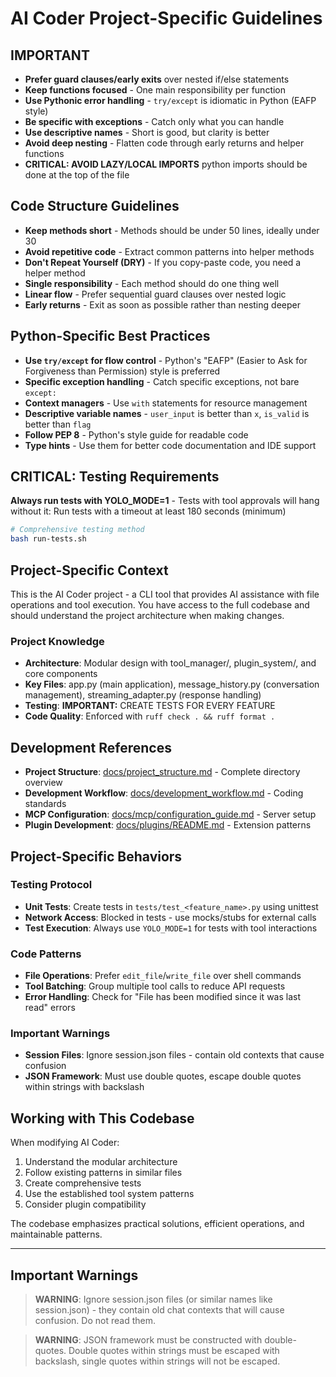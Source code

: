 # AI Coder Project-Specific Guidelines

## IMPORTANT

- **Prefer guard clauses/early exits** over nested if/else statements
- **Keep functions focused** - One main responsibility per function
- **Use Pythonic error handling** - `try/except` is idiomatic in Python (EAFP style)
- **Be specific with exceptions** - Catch only what you can handle
- **Use descriptive names** - Short is good, but clarity is better
- **Avoid deep nesting** - Flatten code through early returns and helper functions
- **CRITICAL: AVOID LAZY/LOCAL IMPORTS** python imports should be done at the top of the file

## Code Structure Guidelines

- **Keep methods short** - Methods should be under 50 lines, ideally under 30
- **Avoid repetitive code** - Extract common patterns into helper methods
- **Don't Repeat Yourself (DRY)** - If you copy-paste code, you need a helper method
- **Single responsibility** - Each method should do one thing well
- **Linear flow** - Prefer sequential guard clauses over nested logic
- **Early returns** - Exit as soon as possible rather than nesting deeper

## Python-Specific Best Practices

- **Use `try/except` for flow control** - Python's "EAFP" (Easier to Ask for Forgiveness than Permission) style is preferred
- **Specific exception handling** - Catch specific exceptions, not bare `except:`
- **Context managers** - Use `with` statements for resource management
- **Descriptive variable names** - `user_input` is better than `x`, `is_valid` is better than `flag`
- **Follow PEP 8** - Python's style guide for readable code
- **Type hints** - Use them for better code documentation and IDE support

## **CRITICAL**: Testing Requirements

**Always run tests with YOLO_MODE=1** - Tests with tool approvals will hang without it:
Run tests with a timeout at least 180 seconds (minimum)

```bash
# Comprehensive testing method
bash run-tests.sh
```

## Project-Specific Context

This is the AI Coder project - a CLI tool that provides AI assistance with file operations and tool execution. You have access to the full codebase and should understand the project architecture when making changes.

### Project Knowledge
- **Architecture**: Modular design with tool_manager/, plugin_system/, and core components
- **Key Files**: app.py (main application), message_history.py (conversation management), streaming_adapter.py (response handling)
- **Testing**: **IMPORTANT:** CREATE TESTS FOR EVERY FEATURE
- **Code Quality**: Enforced with `ruff check . && ruff format .`

## Development References

- **Project Structure**: [docs/project_structure.md](docs/project_structure.md) - Complete directory overview
- **Development Workflow**: [docs/development_workflow.md](docs/development_workflow.md) - Coding standards
- **MCP Configuration**: [docs/mcp/configuration_guide.md](docs/mcp/configuration_guide.md) - Server setup
- **Plugin Development**: [docs/plugins/README.md](docs/plugins/README.md) - Extension patterns

## Project-Specific Behaviors

### Testing Protocol
- **Unit Tests**: Create tests in `tests/test_<feature_name>.py` using unittest
- **Network Access**: Blocked in tests - use mocks/stubs for external calls
- **Test Execution**: Always use `YOLO_MODE=1` for tests with tool interactions

### Code Patterns
- **File Operations**: Prefer `edit_file`/`write_file` over shell commands
- **Tool Batching**: Group multiple tool calls to reduce API requests
- **Error Handling**: Check for "File has been modified since it was last read" errors

### Important Warnings
- **Session Files**: Ignore session.json files - contain old contexts that cause confusion
- **JSON Framework**: Must use double quotes, escape double quotes within strings with backslash

## Working with This Codebase

When modifying AI Coder:
1. Understand the modular architecture
2. Follow existing patterns in similar files
3. Create comprehensive tests
4. Use the established tool system patterns
5. Consider plugin compatibility

The codebase emphasizes practical solutions, efficient operations, and maintainable patterns.

---

## Important Warnings

> **WARNING**: Ignore session.json files (or similar names like <something>session<something>.json) - they contain old chat contexts that will cause confusion. Do not read them.

> **WARNING**: JSON framework must be constructed with double-quotes. Double quotes within strings must be escaped with backslash, single quotes within strings will not be escaped.
